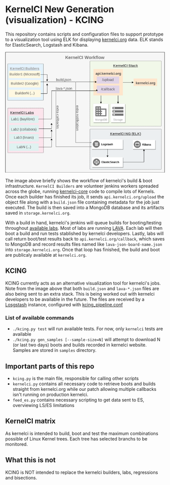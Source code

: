 # KernelCI New Generation (visualization) - KCING

This repository contains scripts and configuration files to support prototype to a visualization tool using ELK for displaying [kernelci.org](https://kernelci.org) data. ELK stands for ElasticSearch, Logstash and Kibana.

![KernelCI Workflow](img/KernelCI_Workflow.png "KernelCI Workflow")

The image above briefly shows the workflow of kernelci's build & boot infrastructure. `KernelCI Builders` are volunteer jenkins workers spreaded across the globe, running [kernelci-core](https://github.com/kernelci/kernelci-core) code to compile lots of Kernels. Once each builder has finished its job, it sends `api.kernelci.org/upload` the object file along with a `build.json` file containing metadata for the job just executed. The build is then saved into a MongoDB database and its artifacts saved in `storage.kernelci.org`.

With a build in hand, kernelci's jenkins will queue builds for booting/testing throughout [available labs](https://github.com/kernelci/kernelci-core/blob/master/labs.ini). Most of labs are running [LAVA](https://lavasoftware.org/). Each lab will then boot a build and run tests stablished by kernelci developers. Lastly, labs will call return boot/test results back to `api.kernelci.org/callback`, which saves to MongoDB and record results files named like `lava-json-board-name.json` into `storage.kernelci.org`. Once that loop has finished, the build and boot are publicaly available at `kernelci.org`.

## KCING

KCING currently acts as an alternative visualization tool for kernelci's jobs. Note from the image above that both `build.json` and `lava-*.json` files are also being sent to an extra stack. This is being worked out with kernelci developers to be available in the future. The files are received by a [Losgstash](https://www.elastic.co/products/logstash) instance, configured with [kcing_pipeline.conf]()

### List of available commands

- `./kcing.py test` will run available tests. For now, only `kernelci` tests are available
- `./kcing.py gen_samples [--sample-size=N]` will attempt to download N (or last two days) boots and builds recorded in kernelci website. Samples are stored in `samples` directory. 

## Important parts of this repo

- `kcing.py` is the main file, responsible for calling other scripts
- `kernelci.py` contains all necessary code to retrieve boots and builds straight from kernelci.org while our patch allowing multiple callbacks isn't running on production kernelci.
- `feed_es.py` contains necessary scripting to get data sent to ES, overviewing LS/ES limitations


## KernelCI matrix

As kernelci is intended to build, boot and test the maximum combinations possible of Linux Kernel trees. Each tree has selected branchs to be monitored.  

## What this is not

KCING is NOT intended to replace the kernelci builders, labs, regressions and bisections.

